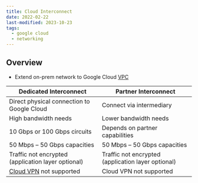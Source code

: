 ```yaml
---
title: Cloud Interconnect
date: 2022-02-22
last-modified: 2023-10-23
tags:
  - google cloud
  - networking
---
```


## Overview

- Extend on-prem network to Google Cloud [VPC](notes/Google%20Cloud%20VPCs.md)

| Dedicated Interconnect                             | Partner Interconnect                               |
| -------------------------------------------------- | -------------------------------------------------- |
| Direct physical connection to Google Cloud         | Connect via intermediary                           |
| High bandwidth needs                               | Lower bandwidth needs                              |
| 10 Gbps or 100 Gbps circuits                       | Depends on partner capabilities                    |
| 50 Mbps – 50 Gbps capacities                       | 50 Mbps – 50 Gbps capacities                       |
| Traffic not encrypted (application layer optional) | Traffic not encrypted (application layer optional) |
| [Cloud VPN](notes/Cloud%20VPN.md) not supported    | Cloud VPN not supported                            |
